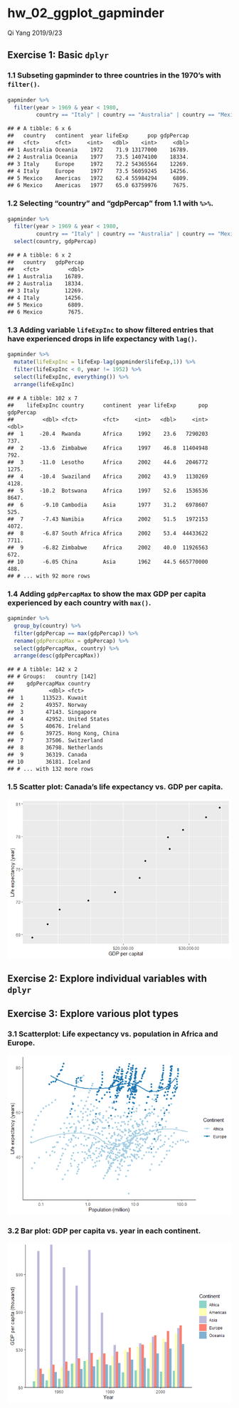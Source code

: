 hw\_02\_ggplot\_gapminder
================
Qi Yang
2019/9/23

## Exercise 1: Basic `dplyr`

### 1.1 Subseting gapminder to three countries in the 1970’s with `filter()`.

``` r
gapminder %>%
  filter(year > 1969 & year < 1980,
         country == "Italy" | country == "Australia" | country == "Mexico")
```

    ## # A tibble: 6 x 6
    ##   country   continent  year lifeExp      pop gdpPercap
    ##   <fct>     <fct>     <int>   <dbl>    <int>     <dbl>
    ## 1 Australia Oceania    1972    71.9 13177000    16789.
    ## 2 Australia Oceania    1977    73.5 14074100    18334.
    ## 3 Italy     Europe     1972    72.2 54365564    12269.
    ## 4 Italy     Europe     1977    73.5 56059245    14256.
    ## 5 Mexico    Americas   1972    62.4 55984294     6809.
    ## 6 Mexico    Americas   1977    65.0 63759976     7675.

### 1.2 Selecting “country” and “gdpPercap” from 1.1 with `%>%`.

``` r
gapminder %>%
  filter(year > 1969 & year < 1980,
         country == "Italy" | country == "Australia" | country == "Mexico") %>% 
  select(country, gdpPercap)
```

    ## # A tibble: 6 x 2
    ##   country   gdpPercap
    ##   <fct>         <dbl>
    ## 1 Australia    16789.
    ## 2 Australia    18334.
    ## 3 Italy        12269.
    ## 4 Italy        14256.
    ## 5 Mexico        6809.
    ## 6 Mexico        7675.

### 1.3 Adding variable `lifeExpInc` to show filtered entries that have experienced drops in life expectancy with `lag()`.

``` r
gapminder %>% 
  mutate(lifeExpInc = lifeExp-lag(gapminder$lifeExp,1)) %>% 
  filter(lifeExpInc < 0, year != 1952) %>% 
  select(lifeExpInc, everything()) %>% 
  arrange(lifeExpInc)
```

    ## # A tibble: 102 x 7
    ##    lifeExpInc country      continent  year lifeExp       pop gdpPercap
    ##         <dbl> <fct>        <fct>     <int>   <dbl>     <int>     <dbl>
    ##  1     -20.4  Rwanda       Africa     1992    23.6   7290203      737.
    ##  2     -13.6  Zimbabwe     Africa     1997    46.8  11404948      792.
    ##  3     -11.0  Lesotho      Africa     2002    44.6   2046772     1275.
    ##  4     -10.4  Swaziland    Africa     2002    43.9   1130269     4128.
    ##  5     -10.2  Botswana     Africa     1997    52.6   1536536     8647.
    ##  6      -9.10 Cambodia     Asia       1977    31.2   6978607      525.
    ##  7      -7.43 Namibia      Africa     2002    51.5   1972153     4072.
    ##  8      -6.87 South Africa Africa     2002    53.4  44433622     7711.
    ##  9      -6.82 Zimbabwe     Africa     2002    40.0  11926563      672.
    ## 10      -6.05 China        Asia       1962    44.5 665770000      488.
    ## # ... with 92 more rows

### 1.4 Adding `gdpPercapMax` to show the max GDP per capita experienced by each country with `max()`.

``` r
gapminder %>% 
  group_by(country) %>% 
  filter(gdpPercap == max(gdpPercap)) %>% 
  rename(gdpPercapMax = gdpPercap) %>% 
  select(gdpPercapMax, country) %>% 
  arrange(desc(gdpPercapMax))
```

    ## # A tibble: 142 x 2
    ## # Groups:   country [142]
    ##    gdpPercapMax country         
    ##           <dbl> <fct>           
    ##  1      113523. Kuwait          
    ##  2       49357. Norway          
    ##  3       47143. Singapore       
    ##  4       42952. United States   
    ##  5       40676. Ireland         
    ##  6       39725. Hong Kong, China
    ##  7       37506. Switzerland     
    ##  8       36798. Netherlands     
    ##  9       36319. Canada          
    ## 10       36181. Iceland         
    ## # ... with 132 more rows

### 1.5 Scatter plot: Canada’s life expectancy vs. GDP per capita.

![](hw_02_ggplot_gapminder_files/figure-gfm/unnamed-chunk-5-1.png)<!-- -->

## Exercise 2: Explore individual variables with `dplyr`

## Exercise 3: Explore various plot types

### 3.1 Scatterplot: Life expectancy vs. population in Africa and Europe.

![](hw_02_ggplot_gapminder_files/figure-gfm/unnamed-chunk-6-1.png)<!-- -->

### 3.2 Bar plot: GDP per capita vs. year in each continent.

![](hw_02_ggplot_gapminder_files/figure-gfm/unnamed-chunk-7-1.png)<!-- -->
